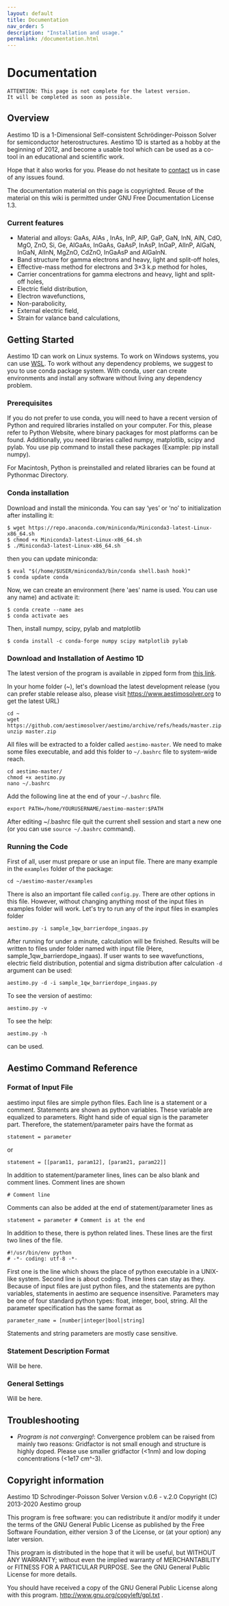 ```yaml
---
layout: default
title: Documentation
nav_order: 5
description: "Installation and usage."
permalink: /documentation.html
---
```


# Documentation

```
ATTENTION: This page is not complete for the latest version. 
It will be completed as soon as possible.
```

## Overview

Aestimo 1D is a 1-Dimensional Self-consistent Schrödinger-Poisson Solver for semiconductor heterostructures. Aestimo 1D is started as a hobby at the beginning of 2012, and become a usable tool which can be used as a co-tool in an educational and scientific work.

Hope that it also works for you. Please do not hesitate to [contact](https://github.com/aestimosolver/aestimo/issues/new/choose) us in case of any issues found.

The documentation material on this page is copyrighted. Reuse of the material on this wiki is permitted under GNU Free Documentation License 1.3.

### Current features

* Material and alloys: GaAs, AlAs , InAs, InP, AlP, GaP, GaN, InN, AlN, CdO, MgO, ZnO, Si, Ge, AlGaAs, InGaAs, GaAsP, InAsP, InGaP, AlInP, AlGaN, InGaN, AlInN, MgZnO, CdZnO, InGaAsP and AlGaInN.
* Band structure for gamma electrons and heavy, light and split-off holes,
* Effective-mass method for electrons and 3×3 k.p method for holes,
* Carrier concentrations for gamma electrons and heavy, light and split-off holes,
* Electric field distribution,
* Electron wavefunctions,
* Non-parabolicity,
* External electric field,
* Strain for valance band calculations,

## Getting Started

Aestimo 1D can work on Linux systems. To work on Windows systems, you can use [WSL](https://docs.microsoft.com/en-us/windows/wsl/install). To work without any dependency problems, we suggest to you to use conda package system. With conda, user can create environments and install any software without living any dependency problem.

### Prerequisites

If you do not prefer to use conda, you will need to have a recent version of Python and required libraries installed on your computer. For this, please refer to Python Website, where binary packages for most platforms can be found. Additionally, you need libraries called numpy, matplotlib, scipy and pylab. You use pip command to install these packages (Example: pip install numpy).

For Macintosh, Python is preinstalled and related libraries can be found at Pythonmac Directory.

### Conda installation

Download and install the miniconda. You can say ‘yes’ or ‘no’ to initialization after installing it:

    $ wget https://repo.anaconda.com/miniconda/Miniconda3-latest-Linux-x86_64.sh
    $ chmod +x Miniconda3-latest-Linux-x86_64.sh
    $ ./Miniconda3-latest-Linux-x86_64.sh

then you can update miniconda:

    $ eval "$(/home/$USER/miniconda3/bin/conda shell.bash hook)"
    $ conda update conda

Now, we can create an environment (here 'aes' name is used. You can use any name) and activate it:

    $ conda create --name aes
    $ conda activate aes

Then, install numpy, scipy, pylab and matplotlib

    $ conda install -c conda-forge numpy scipy matplotlib pylab

### Download and Installation of Aestimo 1D

The latest version of the program is available in zipped form from [this link](https://github.com/aestimosolver/aestimo/archive/refs/heads/master.zip).

In your home folder (~), let's download the latest development release (you can prefer stable release also, please visit https://www.aestimosolver.org to get the latest URL)

    cd ~
    wget https://github.com/aestimosolver/aestimo/archive/refs/heads/master.zip
    unzip master.zip

All files will be extracted to a folder called `aestimo-master`. We need to make some files executable, and add this folder to `~/.bashrc` file to system-wide reach.

    cd aestimo-master/
    chmod +x aestimo.py
    nano ~/.bashrc

Add the following line at the end of your ``~/.bashrc`` file.

    export PATH=/home/YOURUSERNAME/aestimo-master:$PATH


After editing ~/.bashrc file quit the current shell session and start a new one (or you can use `source ~/.bashrc` command). 



### Running the Code

First of all, user must prepare or use an input file. There are many example in the `examples` folder of the package:

    cd ~/aestimo-master/examples

There is also an important file called `config.py`. There are other options in this file. However, without changing anything most of the input files in examples folder will work. Let's try to run any of the input files in examples folder

    aestimo.py -i sample_1qw_barrierdope_ingaas.py

After running for under a minute, calculation will be finished. Results will be written to files under folder named with input file (Here, sample_1qw_barrierdope_ingaas). If user wants to see wavefunctions, electric field distribution, potential and sigma distribution after calculation `-d` argument can be used:

    aestimo.py -d -i sample_1qw_barrierdope_ingaas.py

To see the version of aestimo:

    aestimo.py -v

To see the help:

    aestimo.py -h
    
can be used.

## Aestimo Command Reference

### Format of Input File

aestimo input files are simple python files. Each line is a statement or a comment. Statements are shown as python variables. These variable are equalized to parameters. Right hand side of equal sign is the parameter part. Therefore, the statement/parameter pairs have the format as

```
statement = parameter
```

or

```
statement = [[param11, param12], [param21, param22]]
```

In addition to statement/parameter lines, lines can be also blank and comment lines. Comment lines are shown

```
# Comment line
```
Comments can also be added at the end of statement/parameter lines as

```
statement = parameter # Comment is at the end
```

In addition to these, there is python related lines. These lines are the first two lines of the file.

```
#!/usr/bin/env python 
# -*- coding: utf-8 -*-
```

First one is the line which shows the place of python executable in a UNIX-like system. Second line is about coding. These lines can stay as they. Because of input files are just python files, and the statements are python variables, statements in aestimo are sequence insensitive. Parameters may be one of four standard python types: float, integer, bool, string. All the parameter specification has the same format as

```
parameter_name = [number|integer|bool|string]
```

Statements and string parameters are mostly case sensitive.

### Statement Description Format
Will be here.

### General Settings
Will be here.

## Troubleshooting

* *Program is not converging!*: Convergence problem can be raised from mainly two reasons: Gridfactor is not small enough and structure is highly doped. Please use smaller gridfactor (<1nm) and low doping concentrations (<1e17 cm^-3).

## Copyright information

Aestimo 1D Schrodinger-Poisson Solver
Version v.0.6 - v.2.0
Copyright (C) 2013-2020 Aestimo group

This program is free software: you can redistribute it and/or modify it under the terms of the GNU General Public License as published by the Free Software Foundation, either version 3 of the License, or (at your option) any later version.

This program is distributed in the hope that it will be useful, but WITHOUT ANY WARRANTY; without even the implied warranty of MERCHANTABILITY or FITNESS FOR A PARTICULAR PURPOSE. See the GNU General Public License for more details.

You should have received a copy of the GNU General Public License along with this program. http://www.gnu.org/copyleft/gpl.txt .
